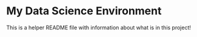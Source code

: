 # My Data Science Environment

This is a helper README file with information about what is in this project!